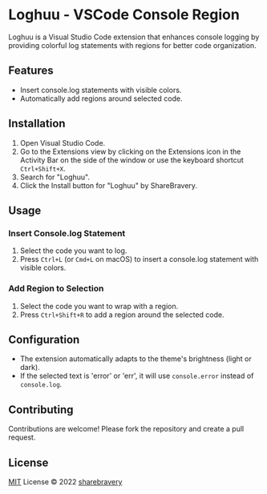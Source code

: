 # Loghuu - VSCode Console Region

Loghuu is a Visual Studio Code extension that enhances console logging by providing colorful log statements with regions for better code organization.

## Features

- Insert console.log statements with visible colors.
- Automatically add regions around selected code.

## Installation

1. Open Visual Studio Code.
2. Go to the Extensions view by clicking on the Extensions icon in the Activity Bar on the side of the window or use the keyboard shortcut `Ctrl+Shift+X`.
3. Search for "Loghuu".
4. Click the Install button for "Loghuu" by ShareBravery.

## Usage

### Insert Console.log Statement

1. Select the code you want to log.
2. Press `Ctrl+L` (or `Cmd+L` on macOS) to insert a console.log statement with visible colors.

### Add Region to Selection

1. Select the code you want to wrap with a region.
2. Press `Ctrl+Shift+R` to add a region around the selected code.

## Configuration

- The extension automatically adapts to the theme's brightness (light or dark).
- If the selected text is 'error' or 'err', it will use `console.error` instead of `console.log`.

## Contributing

Contributions are welcome! Please fork the repository and create a pull request.

## License

[MIT](LICENSE) License © 2022 [sharebravery](https://github.com/sharebravery)
